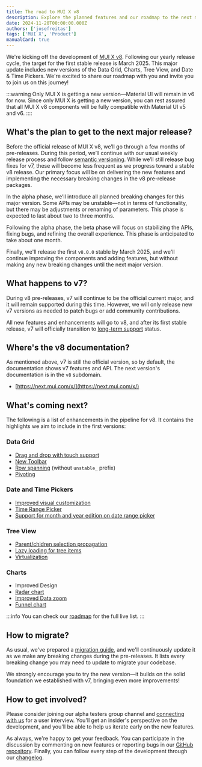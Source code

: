 ```yaml
---
title: The road to MUI X v8
description: Explore the planned features and our roadmap to the next major version.
date: 2024-11-20T00:00:00.000Z
authors: ['josefreitas']
tags: ['MUI X', 'Product']
manualCard: true
---
```


We're kicking off the development of [MUI X v8](https://github.com/mui/mui-x/releases/tag/v8.0.0-alpha.0).
Following our yearly release cycle, the target for the first stable release is March 2025.
This major update includes new versions of the Data Grid, Charts, Tree View, and Date & Time Pickers.
We're excited to share our roadmap with you and invite you to join us on this journey!

:::warning
Only MUI X is getting a new version—Material UI will remain in v6 for now.
Since only MUI X is getting a new version, you can rest assured that all MUI X v8 components will be fully compatible with Material UI v5 and v6.
::::

## What's the plan to get to the next major release?

Before the official release of MUI X v8, we’ll go through a few months of pre-releases.
During this period, we’ll continue with our usual weekly release process and follow [semantic versioning](https://semver.org/).
While we’ll still release bug fixes for v7, these will become less frequent as we progress toward a stable v8 release.
Our primary focus will be on delivering the new features and implementing the necessary breaking changes in the v8 pre-release packages.

In the alpha phase, we’ll introduce all planned breaking changes for this major version. Some APIs may be unstable—not in terms of functionality, but there may be adjustments or renaming of parameters. This phase is expected to last about two to three months.

Following the alpha phase, the beta phase will focus on stabilizing the APIs, fixing bugs, and refining the overall experience. This phase is anticipated to take about one month.

Finally, we'll release the first `v8.0.0` stable by March 2025, and we'll continue improving the components and adding features, but without making any new breaking changes until the next major version.

## What happens to v7?

During v8 pre-releases, v7 will continue to be the official current major, and it will remain supported during this time.
However, we will only release new v7 versions as needed to patch bugs or add community contributions.

All new features and enhancements will go to v8, and after its first stable release, v7 will officially transition to [long-term support](https://mui.com/x/introduction/support/#long-term-support-lts) status.

## Where's the v8 documentation?

As mentioned above, v7 is still the official version, so by default, the documentation shows v7 features and API.
The next version's documentation is in the `v8` subdomain.

- [https://next.mui.com/x/](https://next.mui.com/x/)

## What's coming next?

The following is a list of enhancements in the pipeline for v8.
It contains the highlights we aim to include in the first versions:

### Data Grid

- [Drag and drop with touch support](https://github.com/mui/mui-x/issues/15385)
- [New Toolbar](https://github.com/mui/mui-x/issues/11584)
- [Row spanning](https://mui.com/x/react-data-grid/row-spanning/) (without `unstable_` prefix)
- [Pivoting](https://github.com/mui/mui-x/issues/214) [<span class="plan-premium"></span>](/x/introduction/licensing/#premium-plan 'Premium plan')

### Date and Time Pickers

- [Improved visual customization](https://github.com/mui/mui-x/issues/14753)
- [Time Range Picker](https://github.com/mui/mui-x/issues/4460) [<span class="plan-pro"></span>](/x/introduction/licensing/#pro-plan 'Pro plan')
- [Support for month and year edition on date range picker](https://github.com/mui/mui-x/issues/4546) [<span class="plan-pro"></span>](/x/introduction/licensing/#pro-plan 'Pro plan')

### Tree View

- [Parent/chidren selection propagation](https://github.com/mui/mui-x/issues/12883)
- [Lazy loading for tree items](https://github.com/mui/mui-x/issues/9687)[<span class="plan-pro"></span>](/x/introduction/licensing/#pro-plan 'Pro plan')
- [Virtualization](https://github.com/mui/mui-x/issues/9685)[<span class="plan-pro"></span>](/x/introduction/licensing/#pro-plan 'Pro plan')

### Charts

- Improved Design
- [Radar chart](https://github.com/mui/mui-x/issues/7925)
- [Improved Data zoom](https://github.com/mui/mui-x/issues/15383)[<span class="plan-pro"></span>](/x/introduction/licensing/#pro-plan 'Pro plan')
- [Funnel chart](https://github.com/mui/mui-x/issues/7929)[<span class="plan-pro"></span>](/x/introduction/licensing/#pro-plan 'Pro plan')

:::info
You can check our [roadmap](https://github.com/orgs/mui/projects/35) for the full live list.
:::

## How to migrate?

As usual, we've prepared a [migration guide](https://v8.mui.com/x/migration/migration-data-grid-v7/), and we'll continuously update it as we make any breaking changes during the pre-releases.
It lists every breaking change you may need to update to migrate your codebase.

We strongly encourage you to try the new version—it builds on the solid foundation we established with v7, bringing even more improvements!

## How to get involved?

Please consider joining our alpha testers group channel and [connecting with us](https://forms.gle/vsBv6CLPz9h57xg8A) for a user interview.
You'll get an insider's perspective on the development, and you'll be able to help us iterate early on the new features.

As always, we're happy to get your feedback.
You can participate in the discussion by commenting on new features or reporting bugs in our [GitHub repository](https://github.com/mui/mui-x/issues/new/choose).
Finally, you can follow every step of the development through our [changelog](https://github.com/mui/mui-x/releases).
